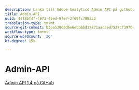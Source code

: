 ```yaml
---
description: Länka till Adobe Analytics Admin API på github.
title: Admin-API
uuid: 44f8bf4f-4973-46ed-9fe7-2f69fc789a33
translation-type: tm+mt
source-git-commit: b3ea538d0d6e6ebbbbd17871aacaed7527cf3976
workflow-type: tm+mt
source-wordcount: '26'
ht-degree: 15%

---
```



# Admin-API

[Admin API 1.4 på GitHub](https://github.com/AdobeDocs/analytics-1.4-apis/blob/master/docs/admin-api/index.md)

